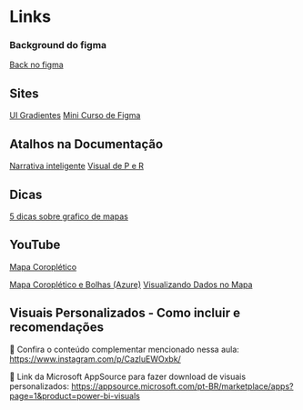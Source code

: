 # Links

### Background do figma
[Back no figma](https://www.figma.com/community/file/1299459793909367062/background-dashboard-datatoys-comunidade-data-driven)



## Sites

[UI Gradientes](https://uigradients.com/#Sherbert)
[Mini Curso de Figma](https://www.youtube.com/watch?v=dphoDzhVgtQ&t=2s)

## Atalhos na Documentação
[Narrativa inteligente](https://learn.microsoft.com/pt-br/power-bi/visuals/power-bi-visualization-smart-narrative)
[Visual de P e R](https://learn.microsoft.com/pt-br/power-bi/natural-language/power-bi-tutorial-q-and-a)

## Dicas
[5 dicas sobre grafico de mapas](https://www.instagram.com/p/CSxN9UDHFT-/)

## YouTube
[Mapa Coroplético](https://membros.comunidadedatadriven.com/125801-playlist-secreta-para-alunos/3073632-mapa-coropletico-com-regioes-personalizadas-no-azure-maps)

 [Mapa Coroplético e Bolhas (Azure)](https://membros.comunidadedatadriven.com/125801-playlist-secreta-para-alunos/3073633-como-criar-um-mapa-coropletico-e-de-bolhas-ao-mesmo-tempo-azure-maps)
 [Visualizando Dados no Mapa](https://membros.comunidadedatadriven.com/125801-playlist-secreta-para-alunos/3094240-visualizando-dados-no-mapa)

 ## Visuais Personalizados - Como incluir e recomendações
🔗 Confira o conteúdo complementar mencionado nessa aula: https://www.instagram.com/p/CazluEWOxbk/

🔗 Link da Microsoft AppSource para fazer download de visuais personalizados: https://appsource.microsoft.com/pt-BR/marketplace/apps?page=1&product=power-bi-visuals